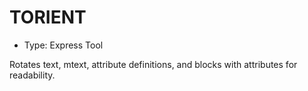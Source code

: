 # TORIENT

- Type: Express Tool

Rotates text, mtext, attribute definitions, and blocks with attributes for readability.

